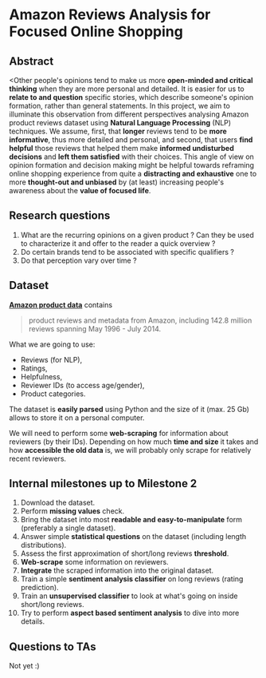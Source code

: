 # Amazon Reviews Analysis for Focused Online Shopping

## Abstract

<Other people's opinions tend to make us more **open-minded and critical thinking** when they are more personal and detailed. It is easier for us to **relate to and question** specific stories, which describe someone's opinion formation, rather than general statements. In this project, we aim to illuminate this observation from different perspectives analysing Amazon product reviews dataset using **Natural Language Processing** (NLP) techniques. We assume, first, that **longer** reviews tend to be **more informative**, thus more detailed and personal, and second, that users **find helpful** those reviews that helped them make **informed undisturbed decisions** and **left them satisfied** with their choices. This angle of view on opinion formation and decision making might be helpful towards reframing online shopping experience from quite a **distracting and exhaustive** one to more **thought-out and unbiased** by (at least) increasing people's awareness about the **value of focused life**.



## Research questions

1. What are the recurring opinions on a given product ? Can they be used to characterize it and offer to the reader a quick overview ?
2. Do certain brands tend to be associated with specific qualifiers ?
3. Do that perception vary over time ? 

<!--
1. What are the **positive/critical reviews percentages** for **short vs long** reviews (using ratings)?
2. How do **bags-of-words** differ for **short vs long** Amazon reviews?
3. How do **bags-of-words/n-grams** differ for **long** Amazon reviews (long reviews allow n-gram analysis)?
4. Are there **critical** reviews with **high** ratings?
5. ... or the **positive** ones with **low** ratings?
6. To what extent do **long** reviews tend to be found **more helpful**?
7. Is there a **length threshold** that separates unhelpful reviews from the helpful ones?
8. What product **categories** tend to contain **more long reviews** (e.g. cheap vs expensive)?
9. What product **categories** tend to contain **long reviews** that are found **more helpful** (e.g. cheap vs expensive)?
10. How does the **tendency** towards writing long reviews depend on **age/gender** (using reviewer IDs)?
11. What **attitudes** might be reflected in writing **long detailed** reviews?
12. How does the percentage of **long** reviews **evolve** throughout the timespan of the dataset?
-->


## Dataset

[**Amazon product data**](http://jmcauley.ucsd.edu/data/amazon/) contains
> product reviews and metadata from Amazon, including 142.8 million reviews spanning May 1996 - July 2014.

What we are going to use:
- Reviews (for NLP),
- Ratings,
- Helpfulness,
- Reviewer IDs (to access age/gender),
- Product categories.

The dataset is **easily parsed** using Python and the size of it (max. 25 Gb) allows to store it on a personal computer.

We will need to perform some **web-scraping** for information about reviewers (by their IDs). Depending on how much **time and size** it takes and how **accessible the old data** is, we will probably only scrape for relatively recent reviewers.


## Internal milestones up to Milestone 2

1. Download the dataset.
2. Perform **missing values** check.
3. Bring the dataset into most **readable and easy-to-manipulate** form (preferably a single dataset).
4. Answer simple **statistical questions** on the dataset (including length distributions).
5. Assess the first approximation of short/long reviews **threshold**.
6. **Web-scrape** some information on reviewers.
7. **Integrate** the scraped information into the original dataset.
8. Train a simple **sentiment analysis classifier** on long reviews (rating prediction).
9. Train an **unsupervised classifier** to look at what's going on inside short/long reviews.
10. Try to perform **aspect based sentiment analysis** to dive into more details.


## Questions to TAs

Not yet :)
